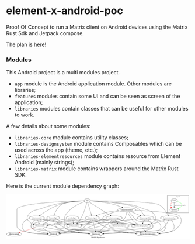 # element-x-android-poc

Proof Of Concept to run a Matrix client on Android devices using the Matrix Rust Sdk and Jetpack compose.

The plan is [here](https://github.com/vector-im/element-x-android-poc/issues/1)!


### Modules

This Android project is a multi modules project.

- `app` module is the Android application module. Other modules are libraries;
- `features` modules contain some UI and can be seen as screen of the application;
- `libraries` modules contain classes that can be useful for other modules to work.

A few details about some modules:

- `libraries-core` module contains utility classes;
- `libraries-designsystem` module contains Composables which can be used across the app (theme, etc.);
- `libraries-elementresources` module contains resource from Element Android (mainly strings);
- `libraries-matrix` module contains wrappers around the Matrix Rust SDK.

Here is the current module dependency graph:

<!-- To update this graph, run `./tools/docs/generateModuleGraph.sh` (one day the CI will do it hopefully). -->
<img src=./docs/images/module_graph.png width=800 />

